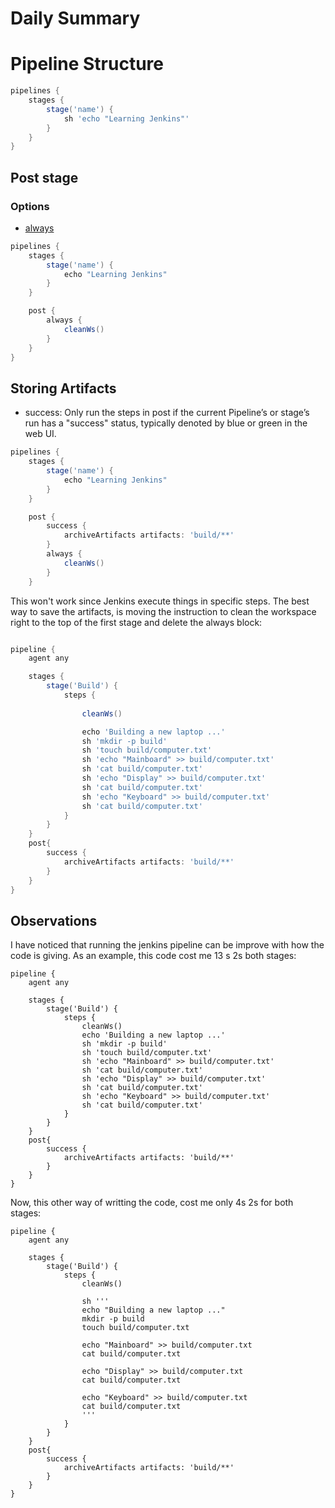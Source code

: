 # Daily Summary

# Pipeline Structure

```groovy
pipelines {
    stages {
        stage('name') {
            sh 'echo "Learning Jenkins"'
        }
    }
}
```

## Post stage

### Options

- [always](https://www.jenkins.io/doc/book/pipeline/syntax/#post)

```groovy
pipelines {
    stages {
        stage('name') {
            echo "Learning Jenkins"
        }
    }

    post {
        always {
            cleanWs()
        }
    }
}
```

## Storing Artifacts

- success: Only run the steps in post if the current Pipeline’s or stage’s run has a "success" status, typically denoted by blue or green in the web UI.

```groovy
pipelines {
    stages {
        stage('name') {
            echo "Learning Jenkins"
        }
    }

    post {
        success {
            archiveArtifacts artifacts: 'build/**'
        }
        always {
            cleanWs()
        }
    }
```

This won't work since Jenkins execute things in specific steps. The best way to save the artifacts,
is moving the instruction to clean the workspace right to the top of the first stage and delete the always block:

```groovy

pipeline {
    agent any

    stages {
        stage('Build') {
            steps {
                
                cleanWs()

                echo 'Building a new laptop ...'
                sh 'mkdir -p build'
                sh 'touch build/computer.txt'
                sh 'echo "Mainboard" >> build/computer.txt'
                sh 'cat build/computer.txt'
                sh 'echo "Display" >> build/computer.txt'
                sh 'cat build/computer.txt'
                sh 'echo "Keyboard" >> build/computer.txt'
                sh 'cat build/computer.txt'
            }
        }
    }
    post{
        success {
            archiveArtifacts artifacts: 'build/**'
        }
    }
}
```

## Observations

I have noticed that running the jenkins pipeline can be improve with how the code is giving. As an
example, this code cost me 13 s 2s both stages:

```shell
pipeline {
    agent any

    stages {
        stage('Build') {
            steps {
                cleanWs()
                echo 'Building a new laptop ...'
                sh 'mkdir -p build'
                sh 'touch build/computer.txt'
                sh 'echo "Mainboard" >> build/computer.txt'
                sh 'cat build/computer.txt'
                sh 'echo "Display" >> build/computer.txt'
                sh 'cat build/computer.txt'
                sh 'echo "Keyboard" >> build/computer.txt'
                sh 'cat build/computer.txt'
            }
        }
    }
    post{
        success {
            archiveArtifacts artifacts: 'build/**'
        }
    }
}
```

Now, this other way of writting the code, cost me only 4s 2s for both stages:

```shell
pipeline {
    agent any

    stages {
        stage('Build') {
            steps {
                cleanWs()
                
                sh '''
                echo "Building a new laptop ..."
                mkdir -p build
                touch build/computer.txt

                echo "Mainboard" >> build/computer.txt
                cat build/computer.txt

                echo "Display" >> build/computer.txt
                cat build/computer.txt

                echo "Keyboard" >> build/computer.txt
                cat build/computer.txt
                '''
            }
        }
    }
    post{
        success {
            archiveArtifacts artifacts: 'build/**'
        }
    }
}
```